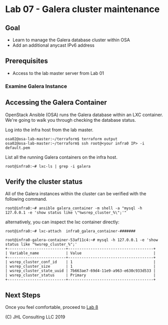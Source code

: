# Lab 07 - Galera cluster maintenance

## Goal

* Learn to manage the Galera database cluster within OSA
* Add an additional anycast IPv6 address

## Prerequisites

* Access to the lab master server from Lab 01

### Examine Galera Instance

## Accessing the Galera Container

OpenStack Ansible (OSA) runs the Galera database within an LXC container. We're going to walk you through checking the database status.

Log into the infra host from the lab master.

```
osa02@osa-lab-master:~/terraform$ terraform output
osa02@osa-lab-master:~/terraform$ ssh root@<your infra0 IP> -i default.pem
```

List all the running Galera containers on the infra host.
```
root@infra0:~# lxc-ls | grep -i galera
```

## Verify the cluster status

All of the Galera instances within the cluster can be verified with the following command.

```
root@infra0:~# ansible galera_container -m shell -a "mysql -h 127.0.0.1 -e 'show status like \"%wsrep_cluster_%\";'"
```
alternatively, you can inspect the lxc container directly:

```
root@infra0:~# lxc-attach  infra0_galera_container-#######

root@infra0-galera-container-53af11c4:~# mysql -h 127.0.0.1 -e 'show status like "%wsrep_cluster_%";' 
+--------------------------+--------------------------------------+
| Variable_name            | Value                                |
+--------------------------+--------------------------------------+
| wsrep_cluster_conf_id    | 1                                    |
| wsrep_cluster_size       | 1                                    |
| wsrep_cluster_state_uuid | 7b663ae7-69d4-11e9-a963-e630c933d533 |
| wsrep_cluster_status     | Primary                              |
+--------------------------+--------------------------------------+
```


## Next Steps

Once you feel comfortable, proceed to [Lab 8](Lab08.md)

(C) JHL Consulting LLC 2019
